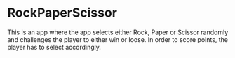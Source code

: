 # RockPaperScissor
This is an app where the app selects either Rock, Paper or Scissor randomly and challenges the player to either win or loose. In order to score points, the player has to select accordingly.
